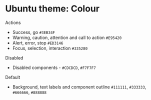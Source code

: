 # Ubuntu theme: Colour

Actions
- Success, go `#3EB34F`
- Warning, caution, attention and call to action `#E95420`
- Alert, error, stop `#ED3146`
- Focus, selection, interaction `#335280`

Disabled
- Disabled components - `#CDCDCD`, `#F7F7F7`

Default
- Background, text labels and component outline `#111111`, `#333333`, `#666666`, `#888888`




